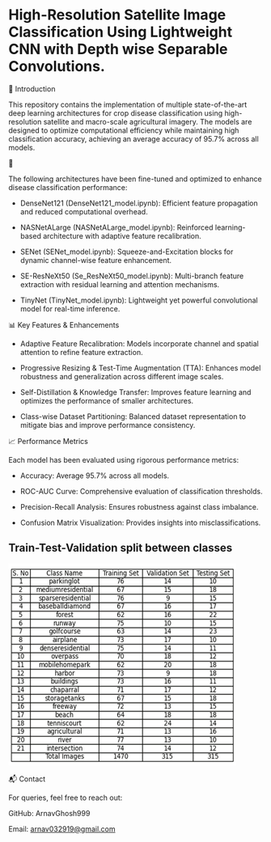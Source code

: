 <h1>High-Resolution Satellite Image Classification Using Lightweight CNN with Depth wise Separable Convolutions.</h1>


📌 Introduction

This repository contains the implementation of multiple state-of-the-art deep learning architectures for crop disease classification using high-resolution satellite and macro-scale agricultural imagery. The models are designed to optimize computational efficiency while maintaining high classification accuracy, achieving an average accuracy of 95.7% across all models.

🚀 

The following architectures have been fine-tuned and optimized to enhance disease classification performance:
- DenseNet121 (DenseNet121_model.ipynb): Efficient feature propagation and reduced computational overhead.

- NASNetALarge (NASNetALarge_model.ipynb): Reinforced learning-based architecture with adaptive feature recalibration.

- SENet (SENet_model.ipynb): Squeeze-and-Excitation blocks for dynamic channel-wise feature enhancement.

- SE-ResNeXt50 (Se_ResNeXt50_model.ipynb): Multi-branch feature extraction with residual learning and attention mechanisms.

- TinyNet (TinyNet_model.ipynb): Lightweight yet powerful convolutional model for real-time inference.

📊 Key Features & Enhancements

- Adaptive Feature Recalibration: Models incorporate channel and spatial attention to refine feature extraction.

- Progressive Resizing & Test-Time Augmentation (TTA): Enhances model robustness and generalization across different image scales.

- Self-Distillation & Knowledge Transfer: Improves feature learning and optimizes the performance of smaller architectures.

- Class-wise Dataset Partitioning: Balanced dataset representation to mitigate bias and improve performance consistency.

📈 Performance Metrics

Each model has been evaluated using rigorous performance metrics:

- Accuracy: Average 95.7% across all models.

- ROC-AUC Curve: Comprehensive evaluation of classification thresholds.

- Precision-Recall Analysis: Ensures robustness against class imbalance.

- Confusion Matrix Visualization: Provides insights into misclassifications.

<h2>Train-Test-Validation split between classes</h2>

<img src ='Split/Data_split.png' height="400" width="450">


📬 Contact

For queries, feel free to reach out:

GitHub: ArnavGhosh999

Email: arnav032919@gmail.com
